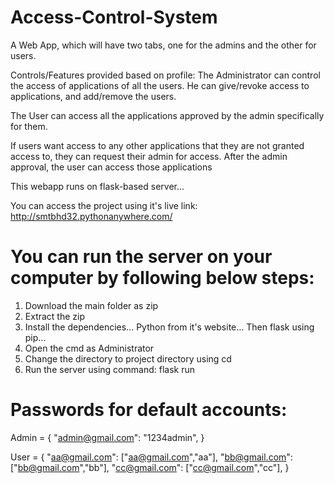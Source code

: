 # Access-Control-System
A Web App, which will have two tabs, one for the admins and the other
for users.

Controls/Features provided based on profile:
  The Administrator can control the access of applications of all the users. He can
give/revoke access to applications, and add/remove the users.

The User can access all the applications approved by the admin specifically for them.

If users want access to any other applications that they are not granted access to, they can
request their admin for access. After the admin approval, the user can access those
applications

This webapp runs on flask-based server...

You can access the project using it's live link: http://smtbhd32.pythonanywhere.com/

# You can run the server on your computer by following below steps:
1. Download the main folder as zip
2. Extract the zip
3. Install the dependencies... Python from it's website... Then flask using pip...
4. Open the cmd as Administrator
5. Change the directory to project directory using cd
6. Run the server using command: flask run

# Passwords for default accounts:
Admin = {
    "admin@gmail.com": "1234admin",
    }

User = {
    "aa@gmail.com": ["aa@gmail.com","aa"],
    "bb@gmail.com": ["bb@gmail.com","bb"],
    "cc@gmail.com": ["cc@gmail.com","cc"],
    }
